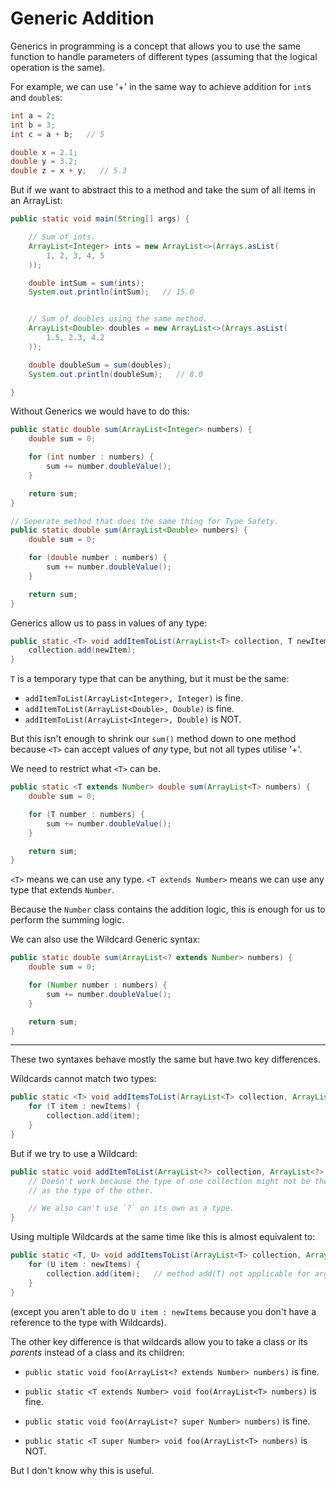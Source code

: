 # Generic Addition

Generics in programming is a concept that allows you to
use the same function to handle parameters of different types
(assuming that the logical operation is the same).

For example, we can use '+' in the same way to achieve addition for `int`s and `double`s:
```java
int a = 2;
int b = 3;
int c = a + b;   // 5

double x = 2.1;
double y = 3.2;
double z = x + y;   // 5.3
```

But if we want to abstract this to a method and take the sum of all items in an ArrayList:

```java
public static void main(String[] args) {

    // Sum of ints.
    ArrayList<Integer> ints = new ArrayList<>(Arrays.asList(
        1, 2, 3, 4, 5
    ));

    double intSum = sum(ints);
    System.out.println(intSum);   // 15.0


    // Sum of doubles using the same method.
    ArrayList<Double> doubles = new ArrayList<>(Arrays.asList(
        1.5, 2.3, 4.2
    ));

    double doubleSum = sum(doubles);
    System.out.println(doubleSum);   // 8.0

}
```

Without Generics we would have to do this:

```java
public static double sum(ArrayList<Integer> numbers) {
    double sum = 0;

    for (int number : numbers) {
        sum += number.doubleValue();
    }

    return sum;
}

// Seperate method that does the same thing for Type Safety.
public static double sum(ArrayList<Double> numbers) {
    double sum = 0;

    for (double number : numbers) {
        sum += number.doubleValue();
    }

    return sum;
}
```

Generics allow us to pass in values of any type:

```java
public static <T> void addItemToList(ArrayList<T> collection, T newItem) {
    collection.add(newItem);
}
```

`T` is a temporary type that can be anything, but it must be the same:
- `addItemToList(ArrayList<Integer>, Integer)` is fine.
- `addItemToList(ArrayList<Double>, Double)` is fine.
- `addItemToList(ArrayList<Integer>, Double)` is NOT.


But this isn't enough to shrink our `sum()` method down to one method because
`<T>` can accept values of *any* type, but not all types utilise '+'.

We need to restrict what `<T>` can be.

```java
public static <T extends Number> double sum(ArrayList<T> numbers) {
    double sum = 0;

    for (T number : numbers) {
        sum += number.doubleValue();
    }

    return sum;
}
```

`<T>` means we can use any type.
`<T extends Number>` means we can use any type that extends `Number`.

Because the `Number` class contains the addition logic, this is enough for us to perform the
summing logic.


We can also use the Wildcard Generic syntax:
```java
public static double sum(ArrayList<? extends Number> numbers) {
    double sum = 0;

    for (Number number : numbers) {
        sum += number.doubleValue();
    }

    return sum;
}
```

---

These two syntaxes behave mostly the same but have two key differences.

Wildcards cannot match two types:
```java
public static <T> void addItemsToList(ArrayList<T> collection, ArrayList<T> newItems) {
    for (T item : newItems) {
        collection.add(item);
    }
}
```

But if we try to use a Wildcard:
```java
public static void addItemToList(ArrayList<?> collection, ArrayList<?> newItems) {
    // Doesn't work because the type of one collection might not be the same
    // as the type of the other.

    // We also can't use `?` on its own as a type.
}
```

Using multiple Wildcards at the same time like this is almost equivalent to:
```java
public static <T, U> void addItemsToList(ArrayList<T> collection, ArrayList<U> newItems) {
    for (U item : newItems) {
        collection.add(item);   // method add(T) not applicable for argument type U
    }
}
```
(except you aren't able to do `U item : newItems` because you don't have a reference to the type with Wildcards).


The other key difference is that wildcards allow you to take a class or its *parents* instead of
a class and its children:
- `public static void foo(ArrayList<? extends Number> numbers)` is fine.
- `public static <T extends Number> void foo(ArrayList<T> numbers)` is fine.

- `public static void foo(ArrayList<? super Number> numbers)` is fine.
- `public static <T super Number> void foo(ArrayList<T> numbers)` is NOT.

But I don't know why this is useful.